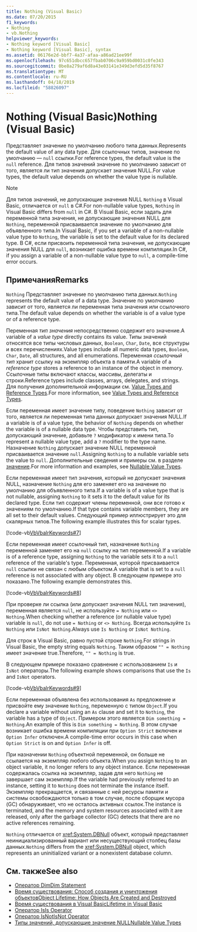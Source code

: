 ```yaml
---
title: Nothing (Visual Basic)
ms.date: 07/20/2015
f1_keywords:
- Nothing
- vb.Nothing
helpviewer_keywords:
- Nothing keyword [Visual Basic]
- Nothing keyword [Visual Basic], syntax
ms.assetid: 06176e2d-bbf7-4a37-afaa-a86ad21ee99f
ms.openlocfilehash: 97c651dbcc657fbab0706c9a959bd0031c0fe343
ms.sourcegitcommit: 0be8a279af6d8a43e03141e349d3efd5d35f8767
ms.translationtype: MT
ms.contentlocale: ru-RU
ms.lasthandoff: 04/18/2019
ms.locfileid: "58826097"
---
```

# <a name="nothing-visual-basic"></a><span data-ttu-id="2507d-102">Nothing (Visual Basic)</span><span class="sxs-lookup"><span data-stu-id="2507d-102">Nothing (Visual Basic)</span></span>
<span data-ttu-id="2507d-103">Представляет значение по умолчанию любого типа данных.</span><span class="sxs-lookup"><span data-stu-id="2507d-103">Represents the default value of any data type.</span></span> <span data-ttu-id="2507d-104">Для ссылочных типов, значение по умолчанию — `null` ссылки.</span><span class="sxs-lookup"><span data-stu-id="2507d-104">For reference types, the default value is the `null` reference.</span></span> <span data-ttu-id="2507d-105">Для типов значений значение по умолчанию зависит от того, является ли тип значения допускает значения NULL.</span><span class="sxs-lookup"><span data-stu-id="2507d-105">For value types, the default value depends on whether the value type is nullable.</span></span>  
  
> [!NOTE]
>  <span data-ttu-id="2507d-106">Для типов значений, не допускающие значения NULL `Nothing` в Visual Basic, отличается от `null` в C#.</span><span class="sxs-lookup"><span data-stu-id="2507d-106">For non-nullable value types, `Nothing` in Visual Basic differs from `null` in C#.</span></span> <span data-ttu-id="2507d-107">В Visual Basic, если задать для переменной типа значения, не допускающие значения NULL для `Nothing`, переменной присваивается значение по умолчанию для объявленного типа.</span><span class="sxs-lookup"><span data-stu-id="2507d-107">In Visual Basic, if you set a variable of a non-nullable value type to `Nothing`, the variable is set to the default value for its declared type.</span></span> <span data-ttu-id="2507d-108">В C#, если присвоить переменной типа значения, не допускающие значения NULL для `null`, возникает ошибка времени компиляции.</span><span class="sxs-lookup"><span data-stu-id="2507d-108">In C#, if you assign a variable of a non-nullable value type to `null`, a compile-time error occurs.</span></span>  
  
## <a name="remarks"></a><span data-ttu-id="2507d-109">Примечания</span><span class="sxs-lookup"><span data-stu-id="2507d-109">Remarks</span></span>  
 <span data-ttu-id="2507d-110">`Nothing` Представляет значение по умолчанию типа данных.</span><span class="sxs-lookup"><span data-stu-id="2507d-110">`Nothing` represents the default value of a data type.</span></span> <span data-ttu-id="2507d-111">Значение по умолчанию зависит от того, является ли переменная типа значения или ссылочного типа.</span><span class="sxs-lookup"><span data-stu-id="2507d-111">The default value depends on whether the variable is of a value type or of a reference type.</span></span>  
  
 <span data-ttu-id="2507d-112">Переменная *тип значения* непосредственно содержит его значение.</span><span class="sxs-lookup"><span data-stu-id="2507d-112">A variable of a *value type* directly contains its value.</span></span> <span data-ttu-id="2507d-113">Типы значений относятся все типы числовых данных, `Boolean`, `Char`, `Date`, все структуры и всех перечислениях.</span><span class="sxs-lookup"><span data-stu-id="2507d-113">Value types include all numeric data types, `Boolean`, `Char`, `Date`, all structures, and all enumerations.</span></span> <span data-ttu-id="2507d-114">Переменная *ссылочный тип* хранит ссылку на экземпляр объекта в памяти.</span><span class="sxs-lookup"><span data-stu-id="2507d-114">A variable of a *reference type* stores a reference to an instance of the object in memory.</span></span> <span data-ttu-id="2507d-115">Ссылочные типы включают классы, массивы, делегаты и строки.</span><span class="sxs-lookup"><span data-stu-id="2507d-115">Reference types include classes, arrays, delegates, and strings.</span></span> <span data-ttu-id="2507d-116">Для получения дополнительной информации см. [Value Types and Reference Types](../../visual-basic/programming-guide/language-features/data-types/value-types-and-reference-types.md).</span><span class="sxs-lookup"><span data-stu-id="2507d-116">For more information, see [Value Types and Reference Types](../../visual-basic/programming-guide/language-features/data-types/value-types-and-reference-types.md).</span></span>  
  
 <span data-ttu-id="2507d-117">Если переменная имеет значение типу, поведение `Nothing` зависит от того, является ли переменная типа данных допускает значения NULL.</span><span class="sxs-lookup"><span data-stu-id="2507d-117">If a variable is of a value type, the behavior of `Nothing` depends on whether the variable is of a nullable data type.</span></span> <span data-ttu-id="2507d-118">Чтобы представить тип, допускающий значение, добавьте `?` модификатор к имени типа.</span><span class="sxs-lookup"><span data-stu-id="2507d-118">To represent a nullable value type, add a `?` modifier to the type name.</span></span> <span data-ttu-id="2507d-119">Назначение `Nothing` допускает значение NULL переменной присваивается значение `null`.</span><span class="sxs-lookup"><span data-stu-id="2507d-119">Assigning `Nothing` to a nullable variable sets the value to `null`.</span></span> <span data-ttu-id="2507d-120">Дополнительные сведения и примеры см. в разделе [значение](../../visual-basic/programming-guide/language-features/data-types/nullable-value-types.md).</span><span class="sxs-lookup"><span data-stu-id="2507d-120">For more information and examples, see [Nullable Value Types](../../visual-basic/programming-guide/language-features/data-types/nullable-value-types.md).</span></span>  
  
 <span data-ttu-id="2507d-121">Если переменная имеет тип значения, который не допускает значения NULL, назначение `Nothing` для его заменяет его на значение по умолчанию для объявленного типа.</span><span class="sxs-lookup"><span data-stu-id="2507d-121">If a variable is of a value type that is not nullable, assigning `Nothing` to it sets it to the default value for its declared type.</span></span> <span data-ttu-id="2507d-122">Если тип содержит члены переменной, они все готово к значениям по умолчанию.</span><span class="sxs-lookup"><span data-stu-id="2507d-122">If that type contains variable members, they are all set to their default values.</span></span> <span data-ttu-id="2507d-123">Следующий пример иллюстрирует это для скалярных типов.</span><span class="sxs-lookup"><span data-stu-id="2507d-123">The following example illustrates this for scalar types.</span></span>  
  
 [!code-vb[VbVbalrKeywords#7](~/samples/snippets/visualbasic/VS_Snippets_VBCSharp/VbVbalrKeywords/VB/Class2.vb#7)]  
  
 <span data-ttu-id="2507d-124">Если переменная имеет ссылочный тип, назначение `Nothing` переменной заменяет его на `null` ссылку на тип переменной.</span><span class="sxs-lookup"><span data-stu-id="2507d-124">If a variable is of a reference type, assigning `Nothing` to the variable sets it to a `null` reference of the variable's type.</span></span> <span data-ttu-id="2507d-125">Переменная, которой присваивается `null` ссылки не связан с любым объектом.</span><span class="sxs-lookup"><span data-stu-id="2507d-125">A variable that is set to a `null` reference is not associated with any object.</span></span> <span data-ttu-id="2507d-126">В следующем примере это показано.</span><span class="sxs-lookup"><span data-stu-id="2507d-126">The following example demonstrates this.</span></span>  
  
 [!code-vb[VbVbalrKeywords#8](~/samples/snippets/visualbasic/VS_Snippets_VBCSharp/VbVbalrKeywords/VB/class3.vb#8)]  
  
 <span data-ttu-id="2507d-127">При проверке ли ссылка (или допускает значения NULL тип значения), переменная является `null`, не используйте `= Nothing` или `<> Nothing`.</span><span class="sxs-lookup"><span data-stu-id="2507d-127">When checking whether a reference (or nullable value type) variable is `null`, do not use `= Nothing` or `<> Nothing`.</span></span> <span data-ttu-id="2507d-128">Всегда используйте `Is Nothing` или `IsNot Nothing`.</span><span class="sxs-lookup"><span data-stu-id="2507d-128">Always use `Is Nothing` or `IsNot Nothing`.</span></span>  
  
 <span data-ttu-id="2507d-129">Для строк в Visual Basic, равно пустой строке `Nothing`.</span><span class="sxs-lookup"><span data-stu-id="2507d-129">For strings in Visual Basic, the empty string equals `Nothing`.</span></span> <span data-ttu-id="2507d-130">Таким образом `"" = Nothing` имеет значение true.</span><span class="sxs-lookup"><span data-stu-id="2507d-130">Therefore, `"" = Nothing` is true.</span></span>  
  
 <span data-ttu-id="2507d-131">В следующем примере показано сравнение с использованием `Is` и `IsNot` операторы.</span><span class="sxs-lookup"><span data-stu-id="2507d-131">The following example shows comparisons that use the `Is` and `IsNot` operators.</span></span>  
  
 [!code-vb[VbVbalrKeywords#9](~/samples/snippets/visualbasic/VS_Snippets_VBCSharp/VbVbalrKeywords/VB/Class4.vb#9)]  
  
 <span data-ttu-id="2507d-132">Если переменная объявлена без использования `As` предложение и присвойте ему значение `Nothing`, переменную с типом `Object`.</span><span class="sxs-lookup"><span data-stu-id="2507d-132">If you declare a variable without using an `As` clause and set it to `Nothing`, the variable has a type of `Object`.</span></span> <span data-ttu-id="2507d-133">Примером этого является `Dim something = Nothing`.</span><span class="sxs-lookup"><span data-stu-id="2507d-133">An example of this is `Dim something = Nothing`.</span></span> <span data-ttu-id="2507d-134">В этом случае возникает ошибка времени компиляции при `Option Strict` включен и `Option Infer` отключен.</span><span class="sxs-lookup"><span data-stu-id="2507d-134">A compile-time error occurs in this case when `Option Strict` is on and `Option Infer` is off.</span></span>  
  
 <span data-ttu-id="2507d-135">При назначении `Nothing` объектной переменной, он больше не ссылается на экземпляр любого объекта.</span><span class="sxs-lookup"><span data-stu-id="2507d-135">When you assign `Nothing` to an object variable, it no longer refers to any object instance.</span></span> <span data-ttu-id="2507d-136">Если переменная содержалась ссылка на экземпляр, задав для него `Nothing` не завершает сам экземпляр.</span><span class="sxs-lookup"><span data-stu-id="2507d-136">If the variable had previously referred to an instance, setting it to `Nothing` does not terminate the instance itself.</span></span> <span data-ttu-id="2507d-137">Экземпляр прекращается, и связанные с ней ресурсы памяти и системы освобождаются только в том случае, после сборщик мусора (GC) обнаруживает, что не осталось активных ссылок.</span><span class="sxs-lookup"><span data-stu-id="2507d-137">The instance is terminated, and the memory and system resources associated with it are released, only after the garbage collector (GC) detects that there are no active references remaining.</span></span>  
  
 <span data-ttu-id="2507d-138">`Nothing` отличается от <xref:System.DBNull> объект, который представляет неинициализированный вариант или несуществующий столбец базы данных.</span><span class="sxs-lookup"><span data-stu-id="2507d-138">`Nothing` differs from the <xref:System.DBNull> object, which represents an uninitialized variant or a nonexistent database column.</span></span>  
  
## <a name="see-also"></a><span data-ttu-id="2507d-139">См. также</span><span class="sxs-lookup"><span data-stu-id="2507d-139">See also</span></span>

- [<span data-ttu-id="2507d-140">Оператор Dim</span><span class="sxs-lookup"><span data-stu-id="2507d-140">Dim Statement</span></span>](../../visual-basic/language-reference/statements/dim-statement.md)
- [<span data-ttu-id="2507d-141">Время существования: Способ создания и уничтожения объектов</span><span class="sxs-lookup"><span data-stu-id="2507d-141">Object Lifetime: How Objects Are Created and Destroyed</span></span>](../../visual-basic/programming-guide/language-features/objects-and-classes/object-lifetime-how-objects-are-created-and-destroyed.md)
- [<span data-ttu-id="2507d-142">Время существования в Visual Basic</span><span class="sxs-lookup"><span data-stu-id="2507d-142">Lifetime in Visual Basic</span></span>](../../visual-basic/programming-guide/language-features/declared-elements/lifetime.md)
- [<span data-ttu-id="2507d-143">Оператор Is</span><span class="sxs-lookup"><span data-stu-id="2507d-143">Is Operator</span></span>](../../visual-basic/language-reference/operators/is-operator.md)
- [<span data-ttu-id="2507d-144">Оператор IsNot</span><span class="sxs-lookup"><span data-stu-id="2507d-144">IsNot Operator</span></span>](../../visual-basic/language-reference/operators/isnot-operator.md)
- [<span data-ttu-id="2507d-145">Типы значений, допускающие значение NULL</span><span class="sxs-lookup"><span data-stu-id="2507d-145">Nullable Value Types</span></span>](../../visual-basic/programming-guide/language-features/data-types/nullable-value-types.md)
